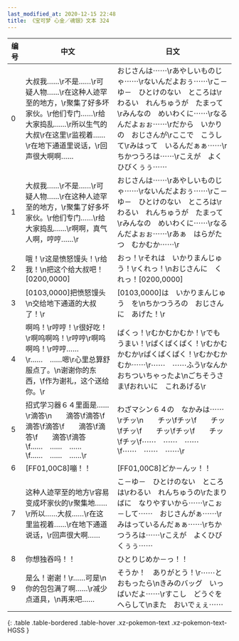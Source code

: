 ```yaml
---
last_modified_at: 2020-12-15 22:48
title: 《宝可梦 心金／魂银》文本 324
---
```

| 编号 | 中文 | 日文 |
| ---- | ---- | ---- |
| 0 | 大叔我……\r不是……\r可疑人物……\r在这种人迹罕至的地方，\r聚集了好多坏家伙。\r他们专门……\r给大家捣乱……\r所以生气的大叔\r在这里\r监视着……\r在地下通道里说话，\r回声很大啊啊…… | おじさんは⋯⋯\rあやしいものじゃ⋯⋯\rないんだよおぅ⋯⋯\rこ－ゆ－　ひとけのない　ところは\rわるい　れんちゅうが　たまって\rみんなの　めいわくに⋯⋯\rなるんだよぉぉ⋯⋯\rだから　いかりの　おじさんが\rここで　こうして\rみはって　いるんだぁぁ⋯⋯\rちかつうろは⋯⋯\rこえが　よくひびくぅぅ⋯⋯ |
| 1 | 大叔我……\r不是……\r可疑人物……\r在这种人迹罕至的地方，\r聚集了好多坏家伙。\r他们专门……\r给大家捣乱……\r啊啊，真气人啊，哼哼……\r | おじさんは⋯⋯\rあやしいものじゃ⋯⋯\rないんだよおぅ⋯⋯\rこ－ゆ－　ひとけのない　ところは\rわるい　れんちゅうが　たまって\rみんなの　めいわくに⋯⋯\rなるんだよぉぉ⋯⋯\rあぁ　はらがたつ　むかむか⋯⋯\r |
| 2 | 哦！\r这是愤怒馒头！\r给我！\n把这个给大叔吧！[0200,0000] | おっ！\rそれは　いかりまんじゅう！\rくれっ！\nおじさんに　くれっ！[0200,0000] |
| 3 | [0103,0000]把愤怒馒头\n交给地下通道的大叔了！\r | [0103,0000]は　いかりまんじゅう　を\nちかつうろの　おじさんに　あげた！\r |
| 4 | 啊呜！\r哼哼！\r很好吃！\r啊呜啊呜！\r哼哼\r啊呜啊呜！\r哼哼……\r……　……嗯\r心里总算舒服点了。\n谢谢你的东西，\f作为谢礼，这个送给你。\r | ぱくっ！\rむかむかむか！\rでも　うまい！\rぱくぱくぱく！\rむかむかむか\rぱくぱくぱく！\rむかむかむか⋯⋯\r⋯⋯　⋯⋯ふう\rなんか　おちついちゃったよ\nごちそうさま\fおれいに　これあげる\r |
| 5 | 招式学习器６４里面是……\r滴答\n　　滴答\f滴答\f　　滴答\f滴答\f　　滴答\f滴答\f　　滴答\f滴答\f……　……　……\f……　……　……\r | わざマシン６４の　なかみは⋯⋯\rチッ\n　　チッ\fチッ\f　　チッ\fチッ\f　　チッ\fチッ\f　　チッ\fチッ\f⋯⋯　⋯⋯　⋯⋯\f⋯⋯　⋯⋯　⋯⋯\r |
| 6 | [FF01,00C8]嘣！！ | [FF01,00C8]どか－んッ！！ |
| 7 | 这种人迹罕至的地方\r容易变成坏家伙的\r聚集地……\r所以……大叔……\r在这里监视着……\r在地下通道说话，\r回声很大啊…… | こ－ゆ－　ひとけのない　ところは\rわるい　れんちゅうの\rたまりばに　なりやすいから⋯⋯\rこぉ－して⋯⋯　おじさんがぁ⋯⋯\rみはっているんだぁぁ⋯⋯\rちかつうろは⋯⋯\rこえが　よくひびくぅぅ⋯⋯ |
| 8 | 你想独吞吗！！ | ひとりじめか－っ！！ |
| 9 | 是么！谢谢！\r……可是\n你的包包满了啊……\r减少点道具，\n再来吧…… | そうか！　ありがとう！\r⋯⋯と　おもったら\nきみのバッグ　いっぱいだよ⋯⋯\rすこし　どうぐを　へらして\nまた　おいでぇぇ⋯⋯ |
{: .table .table-bordered .table-hover .xz-pokemon-text .xz-pokemon-text-HGSS }